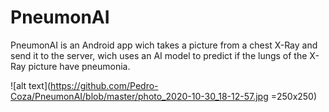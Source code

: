 # PneumonAI
PneumonAI is an Android app wich takes a picture from a chest X-Ray and send it to the server, wich uses an AI model to predict if the lungs of the X-Ray picture have pneumonia.





![alt text](https://github.com/Pedro-Coza/PneumonAI/blob/master/photo_2020-10-30_18-12-57.jpg =250x250)
